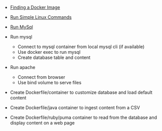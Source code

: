 
- [Finding a Docker Image](search.dockerhub.md)
- [Run Simple Linux Commands](simple.linux.commands.md)
- [Run MySql](run.mysql.md)

- Run mysql
  - Connect to mysql container from local mysql cli (if available)
  - Use docker exec to run mysql
  - Create database table and content
- Run apache
  - Connect from browser
  - Use bind volume to serve files
- Create Dockerfile/container to customize database and load default content
- Create Dockerfile/java container to ingest content from a CSV
- Create Dockerfile/ruby/puma container to read from the database and display content on a web page

